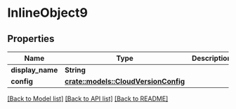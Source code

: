 # InlineObject9

## Properties

Name | Type | Description | Notes
------------ | ------------- | ------------- | -------------
**display_name** | **String** |  | 
**config** | [**crate::models::CloudVersionConfig**](CloudVersionConfig.md) |  | 

[[Back to Model list]](../README.md#documentation-for-models) [[Back to API list]](../README.md#documentation-for-api-endpoints) [[Back to README]](../README.md)


